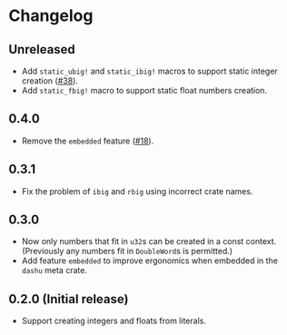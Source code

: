 # Changelog

## Unreleased

- Add `static_ubig!` and `static_ibig!` macros to support static integer creation ([#38](https://github.com/cmpute/dashu/issues/38)).
- Add `static_fbig!` macro to support static float numbers creation.

## 0.4.0

- Remove the `embedded` feature ([#18](https://github.com/cmpute/dashu/pull/18)).

## 0.3.1

- Fix the problem of `ibig` and `rbig` using incorrect crate names.

## 0.3.0

- Now only numbers that fit in `u32`s can be created in a const context. (Previously any numbers fit in `DoubleWord`s is permitted.)
- Add feature `embedded` to improve ergonomics when embedded in the `dashu` meta crate.

## 0.2.0 (Initial release)

- Support creating integers and floats from literals.
